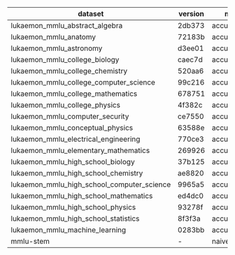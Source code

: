 | dataset | version | metric | mode | q3b_p_ft_q_hf |
|----- | ----- | ----- | ----- | -----|
| lukaemon_mmlu_abstract_algebra | 2db373 | accuracy | gen | 2.00 |
| lukaemon_mmlu_anatomy | 72183b | accuracy | gen | 2.96 |
| lukaemon_mmlu_astronomy | d3ee01 | accuracy | gen | 6.58 |
| lukaemon_mmlu_college_biology | caec7d | accuracy | gen | 4.86 |
| lukaemon_mmlu_college_chemistry | 520aa6 | accuracy | gen | 2.00 |
| lukaemon_mmlu_college_computer_science | 99c216 | accuracy | gen | 6.00 |
| lukaemon_mmlu_college_mathematics | 678751 | accuracy | gen | 9.00 |
| lukaemon_mmlu_college_physics | 4f382c | accuracy | gen | 1.96 |
| lukaemon_mmlu_computer_security | ce7550 | accuracy | gen | 6.00 |
| lukaemon_mmlu_conceptual_physics | 63588e | accuracy | gen | 7.66 |
| lukaemon_mmlu_electrical_engineering | 770ce3 | accuracy | gen | 8.28 |
| lukaemon_mmlu_elementary_mathematics | 269926 | accuracy | gen | 7.41 |
| lukaemon_mmlu_high_school_biology | 37b125 | accuracy | gen | 4.84 |
| lukaemon_mmlu_high_school_chemistry | ae8820 | accuracy | gen | 5.42 |
| lukaemon_mmlu_high_school_computer_science | 9965a5 | accuracy | gen | 6.00 |
| lukaemon_mmlu_high_school_mathematics | ed4dc0 | accuracy | gen | 9.26 |
| lukaemon_mmlu_high_school_physics | 93278f | accuracy | gen | 3.97 |
| lukaemon_mmlu_high_school_statistics | 8f3f3a | accuracy | gen | 6.48 |
| lukaemon_mmlu_machine_learning | 0283bb | accuracy | gen | 3.57 |
| mmlu-stem | - | naive_average | gen | 5.49 |
